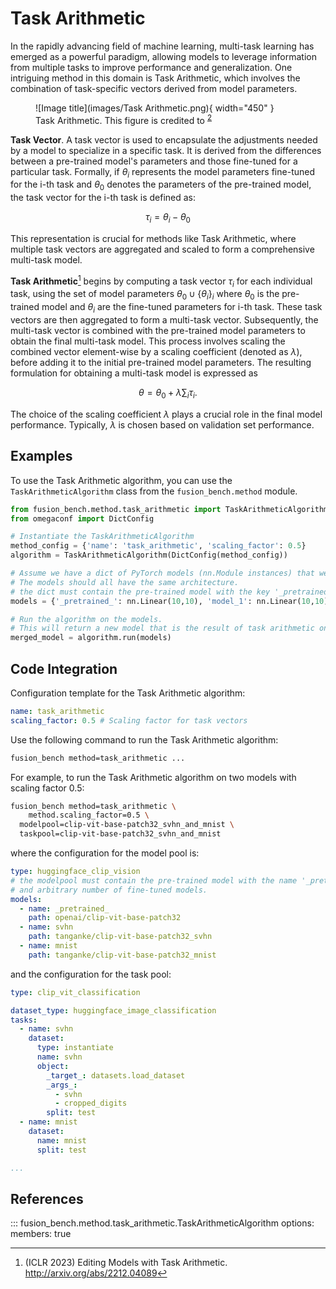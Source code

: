 # Task Arithmetic

In the rapidly advancing field of machine learning, multi-task learning has emerged as a powerful paradigm, allowing models to leverage information from multiple tasks to improve performance and generalization. One intriguing method in this domain is Task Arithmetic, which involves the combination of task-specific vectors derived from model parameters. 

<figure markdown="span">
  ![Image title](images/Task Arithmetic.png){ width="450" }
  <figcaption>Task Arithmetic. This figure is credited to <sup id="fnref:2"><a class="footnote-ref" href="#fn:2">2</a></sup></figcaption>
</figure>

**Task Vector**. A task vector is used to encapsulate the adjustments needed by a model to specialize in a specific task. 
It is derived from the differences between a pre-trained model's parameters and those fine-tuned for a particular task. 
Formally, if $\theta_i$ represents the model parameters fine-tuned for the i-th task and $\theta_0$ denotes the parameters of the pre-trained model, the task vector for the i-th task is defined as:

$$\tau_i = \theta_i - \theta_0$$

This representation is crucial for methods like Task Arithmetic, where multiple task vectors are aggregated and scaled to form a comprehensive multi-task model.

**Task Arithmetic**[^1] begins by computing a task vector $\tau_i$ for each individual task, using the set of model parameters $\theta_0 \cup \{\theta_i\}_i$ where $\theta_0$ is the pre-trained model and $\theta_i$ are the fine-tuned parameters for i-th task.
These task vectors are then aggregated to form a multi-task vector.
Subsequently, the multi-task vector is combined with the pre-trained model parameters to obtain the final multi-task model.
This process involves scaling the combined vector element-wise by a scaling coefficient (denoted as $\lambda$), before adding it to the initial pre-trained model parameters. 
The resulting formulation for obtaining a multi-task model is expressed as 

$$ \theta = \theta_0 + \lambda \sum_{i} \tau_i. $$

The choice of the scaling coefficient $\lambda$ plays a crucial role in the final model performance. Typically, $\lambda$ is chosen based on validation set performance. 

## Examples

To use the Task Arithmetic algorithm, you can use the `TaskArithmeticAlgorithm` class from the `fusion_bench.method` module.

```python
from fusion_bench.method.task_arithmetic import TaskArithmeticAlgorithm
from omegaconf import DictConfig

# Instantiate the TaskArithmeticAlgorithm
method_config = {'name': 'task_arithmetic', 'scaling_factor': 0.5}
algorithm = TaskArithmeticAlgorithm(DictConfig(method_config))

# Assume we have a dict of PyTorch models (nn.Module instances) that we want to merge.
# The models should all have the same architecture.
# the dict must contain the pre-trained model with the key '_pretrained_', and arbitrary number of fine-tuned models.
models = {'_pretrained_': nn.Linear(10,10), 'model_1': nn.Linear(10,10), 'model_2': nn.Linear(10,10)}

# Run the algorithm on the models.
# This will return a new model that is the result of task arithmetic on the input models.
merged_model = algorithm.run(models)
```


## Code Integration

Configuration template for the Task Arithmetic algorithm:

```yaml title="config/method/task_arithmetic.yaml"
name: task_arithmetic
scaling_factor: 0.5 # Scaling factor for task vectors
```

Use the following command to run the Task Arithmetic algorithm:

```bash
fusion_bench method=task_arithmetic ...
```

For example, to run the Task Arithmetic algorithm on two models with scaling factor 0.5:

```bash
fusion_bench method=task_arithmetic \
    method.scaling_factor=0.5 \
  modelpool=clip-vit-base-patch32_svhn_and_mnist \
  taskpool=clip-vit-base-patch32_svhn_and_mnist
```

where the configuration for the model pool is:

```yaml title="config/modelpool/clip-vit-base-patch32_svhn_and_mnist.yaml"
type: huggingface_clip_vision
# the modelpool must contain the pre-trained model with the name '_pretrained_', 
# and arbitrary number of fine-tuned models.
models:
  - name: _pretrained_
    path: openai/clip-vit-base-patch32
  - name: svhn
    path: tanganke/clip-vit-base-patch32_svhn
  - name: mnist
    path: tanganke/clip-vit-base-patch32_mnist
```

and the configuration for the task pool:

```yaml title="config/taskpool/clip-vit-base-patch32_svhn_and_mnist.yaml"
type: clip_vit_classification

dataset_type: huggingface_image_classification
tasks:
  - name: svhn
    dataset:
      type: instantiate
      name: svhn
      object: 
        _target_: datasets.load_dataset
        _args_:
          - svhn
          - cropped_digits
        split: test
  - name: mnist
    dataset:
      name: mnist
      split: test

...
```


## References

::: fusion_bench.method.task_arithmetic.TaskArithmeticAlgorithm
    options:
        members: true


[^1]: (ICLR 2023) Editing Models with Task Arithmetic. http://arxiv.org/abs/2212.04089
[^2]: (ICLR 2024) AdaMerging: Adaptive Model Merging for Multi-Task Learning. http://arxiv.org/abs/2310.02575
[^3]: (NIPS 2023 Oral) Guillermo Ortiz-Jimenez, Alessandro Favero, and Pascal Frossard, “Task Arithmetic in the Tangent Space: Improved Editing of Pre-Trained Models,” doi: 10.48550/arXiv.2305.12827.


